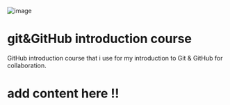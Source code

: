 
![image](https://github.com/AmineMahiddine/GitHub-intro-course/blob/master/board.jpg?raw=true)
# git&GitHub introduction course
GitHub introduction course that i use for my introduction to Git & GitHub for collaboration.

# add content here !!
